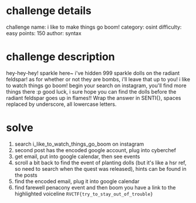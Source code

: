 # challenge details 
challenge name: i like to make things go boom!
category: osint
difficulty: easy
points: 150
author: syntax

# challenge description
hey-hey-hey! sparkle here~ i've hidden 999 sparkle dolls on the radiant feldspar! as for whether or not they are bombs, i'll leave that up to you! i like to watch things go boom! begin your search on instagram, you'll find more things there :p good luck, i sure hope you can find the dolls before the radiant feldspar goes up in flames!! Wrap the answer in SENTI{}, spaces replaced by underscore, all lowercase letters.

# solve
1. search i_like_to_watch_things_go_boom on instagram
2. second post has the encoded google account, plug into cyberchef
3. get email, put into google calendar, then see events
4. scroll a bit back to find the event of planting dolls (but it's like a hsr ref, so need to search when the quest was released), hints can be found in the posts
5. find the encoded email, plug it into google calendar
6. find farewell penacony event and then boom you have a link to the highlighted voiceline
`RVCTF{try_to_stay_out_of_trouble}`
